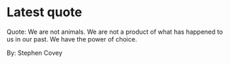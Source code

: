# Latest quote 

Quote: We are not animals. We are not a product of what has happened to us in our past. We have the power of choice. 

By: Stephen Covey